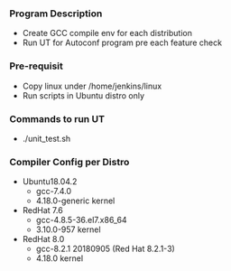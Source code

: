 ### Program Description
* Create GCC compile env for each distribution
* Run UT for Autoconf program pre each feature check

### Pre-requisit
* Copy linux under /home/jenkins/linux
* Run scripts in Ubuntu distro only

### Commands to run UT
* ./unit_test.sh <Feature Name in log>

### Compiler Config per Distro
* Ubuntu18.04.2 
  * gcc-7.4.0
  * 4.18.0-generic kernel
* RedHat 7.6 
  * gcc-4.8.5-36.el7.x86_64 
  * 3.10.0-957 kernel
* RedHat 8.0 
  * gcc-8.2.1 20180905 (Red Hat 8.2.1-3)
  * 4.18.0 kernel
